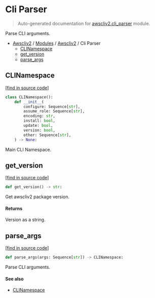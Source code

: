 # Cli Parser

> Auto-generated documentation for [awscliv2.cli_parser](https://github.com/youtype/awscliv2/blob/main/awscliv2/cli_parser.py) module.

Parse CLI arguments.

- [Awscliv2](../README.md#aws-cli-v2-for-python) / [Modules](../MODULES.md#awscliv2-modules) / [Awscliv2](index.md#awscliv2) / Cli Parser
    - [CLINamespace](#clinamespace)
    - [get_version](#get_version)
    - [parse_args](#parse_args)

## CLINamespace

[[find in source code]](https://github.com/youtype/awscliv2/blob/main/awscliv2/cli_parser.py#L25)

```python
class CLINamespace():
    def __init__(
        configure: Sequence[str],
        assume_role: Sequence[str],
        encoding: str,
        install: bool,
        update: bool,
        version: bool,
        other: Sequence[str],
    ) -> None:
```

Main CLI Namespace.

## get_version

[[find in source code]](https://github.com/youtype/awscliv2/blob/main/awscliv2/cli_parser.py#L12)

```python
def get_version() -> str:
```

Get awscliv2 package version.

#### Returns

Version as a string.

## parse_args

[[find in source code]](https://github.com/youtype/awscliv2/blob/main/awscliv2/cli_parser.py#L49)

```python
def parse_args(args: Sequence[str]) -> CLINamespace:
```

Parse CLI arguments.

#### See also

- [CLINamespace](#clinamespace)
